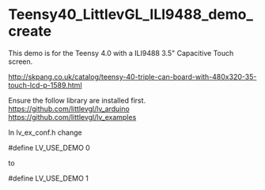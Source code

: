 # Teensy40_LittlevGL_ILI9488_demo_create
 
This demo is for the Teensy 4.0 with a ILI9488 3.5" Capacitive Touch screen.

http://skpang.co.uk/catalog/teensy-40-triple-can-board-with-480x320-35-touch-lcd-p-1589.html


Ensure the follow library are installed first.<br>
https://github.com/littlevgl/lv_arduino<br>
https://github.com/littlevgl/lv_examples

In lv_ex_conf.h change

#define LV_USE_DEMO        0

to

#define LV_USE_DEMO        1

